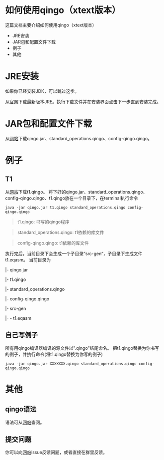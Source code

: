 # 如何使用qingo（xtext版本）
这篇文档主要介绍如何使用qingo（xtext版本）
- JRE安装
- JAR包和配置文件下载
- 例子
- 其他

# JRE安装
如果你已经安装JDK，可以跳过这步。

从[官网](https://www.java.com/zh_CN/download/)下载最新版本JRE。执行下载文件并在安装界面点击下一步直到安装完成。

# JAR包和配置文件下载

从[网站](https://github.com/XIECHO/qingo_xtext_documentation.git)下载qingo.jar、standard_operations.qingo、config-qingo.qingo。

# 例子
## T1
从[网站](https://github.com/XIECHO/qingo_xtext_documentation.git)下载t1.qingo。
将下好的qingo.jar、standard_operations.qingo、config-qingo.qingo、t1.qingo放在一个目录下，在terminal执行命令
```
java -jar qingo.jar t1.qingo standard_operations.qingo config-qingo.qingo
```
> t1.qingo: 书写的qingo程序

> standard_operations.qingo: t1依赖的库文件

> config-qingo.qingo: t1依赖的库文件

执行完后，当前目录下会生成一个子目录”src-gen“，子目录下生成文件t1.eqasm。
当前目录为

|- qingo.jar

|- t1.qingo 

|- standard_operations.qingo

|- config-qingo.qingo

|- src-gen

|- - t1.eqasm

## 自己写例子
所有用qingo编译器编译的源文件以".qingo"结尾命名。
把t1.qingo替换为你书写的例子，并执行命令(将t1.qingo替换为你写的例子)
```
java -jar qingo.jar XXXXXXX.qingo standard_operations.qingo config-qingo.qingo
```
# 其他
## qingo语法
语法可从[网站](https://code.ihub.org.cn/projects/429/repository/revisions/xtext/entry/docs/qingo_spec/syntax_core.md)查阅。
## 提交问题
你可以向[网站](https://github.com/XIECHO/qingo_xtext_documentation)issue反馈问题，或者直接在群里反馈。
